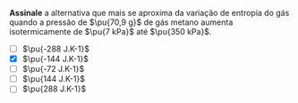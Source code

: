 **Assinale** a alternativa que mais se aproxima da variação de entropia do gás quando a pressão de $\pu{70,9 g}$ de gás metano aumenta isotermicamente de $\pu{7 kPa}$ até $\pu{350 kPa}$.

- [ ] $\pu{-288 J.K-1}$
- [x] $\pu{-144 J.K-1}$
- [ ] $\pu{-72 J.K-1}$
- [ ] $\pu{144 J.K-1}$
- [ ] $\pu{288 J.K-1}$
